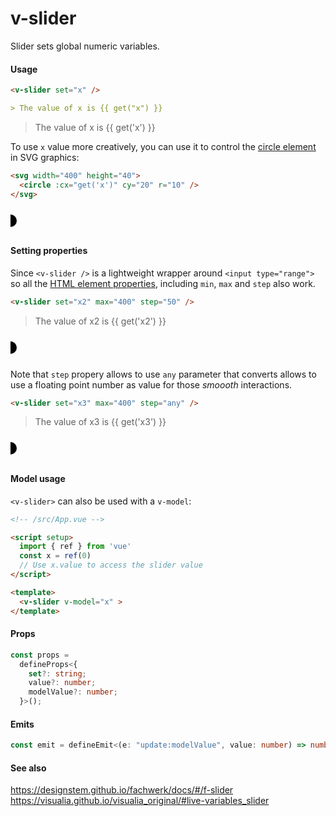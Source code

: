 # v-slider

Slider sets global numeric variables.

#### Usage

```md
<v-slider set="x" />

> The value of x is {{ get("x") }}
```

<v-slider set="x"  />

> The value of x is {{ get('x') }}

To use `x` value more creatively, you can use it to control the [circle element](https://developer.mozilla.org/en-US/docs/Web/SVG/Element/circle) in SVG graphics:

```md
<svg width="400" height="40">
  <circle :cx="get('x')" cy="20" r="10" />
</svg>
```

<svg width="400" height="40">
  <circle :cx="get('x')" cy="20" r="10" />
</svg>

#### Setting properties

Since `<v-slider />` is a lightweight wrapper around `<input type="range">` so all the [HTML element properties](https://developer.mozilla.org/en-US/docs/Web/HTML/Element/input/range), including `min`, `max` and `step` also work.

```md
<v-slider set="x2" max="400" step="50" />
```

<v-slider set="x2" max="400" step="50" />

> The value of x2 is {{ get('x2') }}

<svg width="400" height="40">
  <circle :cx="get('x2')" cy="20" r="10" />
</svg>

Note that `step` propery allows to use `any` parameter that converts allows to use a floating point number as value for those _smoooth_ interactions.

```md
<v-slider set="x3" max="400" step="any" />
```

<v-slider set="x3" max="400" step="any" />

> The value of x3 is {{ get('x3') }}

<svg width="400" height="40">
  <circle :cx="get('x3')" cy="20" r="10" />
</svg>

#### Model usage

`<v-slider>` can also be used with a `v-model`:

```md
<!-- /src/App.vue -->

<script setup>
  import { ref } from 'vue'
  const x = ref(0)
  // Use x.value to access the slider value
</script>

<template>
  <v-slider v-model="x" >
</template>
```

#### Props

```ts
const props =
  defineProps<{
    set?: string;
    value?: number;
    modelValue?: number;
  }>();
```

#### Emits

```ts
const emit = defineEmit<(e: "update:modelValue", value: number) => number>();
```

#### See also

https://designstem.github.io/fachwerk/docs/#/f-slider
https://visualia.github.io/visualia_original/#live-variables_slider
